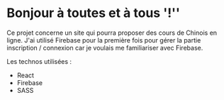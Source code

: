 # Bonjour à toutes et à tous '!''

Ce projet concerne un site qui pourra proposer des cours de Chinois en ligne.
J'ai utilisé Firebase pour la première fois pour gérer la partie inscription / connexion car je voulais me familiariser avec Firebase.

Les technos utilisées :

-   React
-   Firebase
-   SASS

